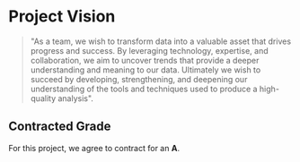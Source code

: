 # Project Vision

 >"As a team, we wish to transform data into a valuable asset that drives progress and success. By leveraging technology, expertise, and collaboration, we aim to uncover trends that provide a deeper understanding and meaning to our data. Ultimately we wish to succeed by developing, strengthening, and deepening our understanding of the tools and techniques used to produce a high-quality analysis".


## Contracted Grade

For this project, we agree to contract for an **A**.
